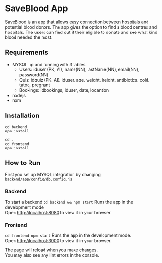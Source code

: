# SaveBlood App

SaveBlood is an app that allows easy connection between hospitals and potential blood donors. 
The app gives the option to find a blood centres and hospitals. 
The users can find out if their eligible to donate and see what kind blood needed the most.


## Requirements
- MYSQL up and running with 3 tables 
  - Users: iduser (PK, AI), name(NN), lastName(NN), email(NN), password(NN)
  - Quiz: idquiz (PK, AI), iduser, age, weight, height, antibiotics, cold, tatoo, pregnant 
  - Bookings: idbookings, iduser, date, locantion
- nodejs
- npm 
 
## Installation
```
cd backend 
npm install

cd ..
cd frontend
npm install
```

## How to Run
First you set up MYSQL integration by changing `backend/app/config/db.config.js`


### Backend 
To start a backend 
 `cd backend && npm start`
Runs the app in the development mode.\
Open [http://localhost:8080](http://localhost:8080) to view it in your browser

### Frontend
 `cd frontend npm start`
Runs the app in the development mode.\
Open [http://localhost:3000](http://localhost:3000) to view it in your browser.



The page will reload when you make changes.\
You may also see any lint errors in the console.





